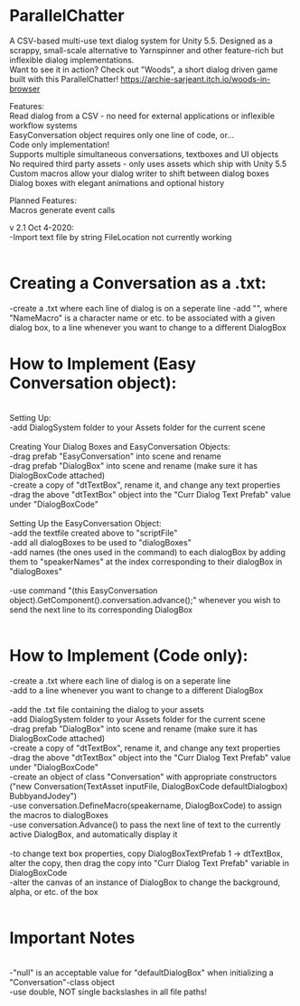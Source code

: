 # ParallelChatter
A CSV-based multi-use text dialog system for Unity 5.5. Designed as a scrappy, small-scale alternative to Yarnspinner and other feature-rich but inflexible dialog implementations.<br/>
Want to see it in action? Check out "Woods", a short dialog driven game built with this ParallelChatter! https://archie-sarjeant.itch.io/woods-in-browser

Features:<br/>
Read dialog from a CSV - no need for external applications or inflexible workflow systems<br/>
EasyConversation object requires only one line of code, or...<br/>
Code only implementation!<br/>
Supports multiple simultaneous conversations, textboxes and UI objects<br/>
No required third party assets - only uses assets which ship with Unity 5.5<br/>
Custom macros allow your dialog writer to shift between dialog boxes<br/>
Dialog boxes with elegant animations and optional history<br/>

Planned Features:<br/>
Macros generate event calls<br/>

 v 2.1 Oct 4-2020:<br/>
 -Import text file by string FileLocation not currently working<br/>
<br/>

# Creating a Conversation as a .txt:<br/>
-create a .txt where each line of dialog is on a seperate line
-add "<NameMacro>", where "NameMacro" is a character name or etc. to be associated with a given dialog box, to a line whenever you want to change to a different DialogBox<br/>
 
# How to Implement (Easy Conversation object):<br/>
<br/>
Setting Up:<br/>
-add DialogSystem folder to your Assets folder for the current scene <br/>
<br/>
Creating Your Dialog Boxes and EasyConversation Objects:<br/>
-drag prefab "EasyConversation" into scene and rename<br/>
-drag prefab "DialogBox" into scene and rename (make sure it has DialogBoxCode attached)<br/>
-create a copy of "dtTextBox", rename it, and change any text properties<br/>
-drag the above "dtTextBox" object into the "Curr Dialog Text Prefab" value under "DialogBoxCode"<br/>
<br/>
Setting Up the EasyConversation Object:<br/>
-add the textfile created above to "scriptFile"<br/>
-add all dialogBoxes to be used to "dialogBoxes"<br/>
-add names (the ones used in the <NameMacro> command) to each dialogBox by adding them to "speakerNames" at the index corresponding to their dialogBox in "dialogBoxes"<br/>
<br/>
-use command "(this EasyConversation object).GetComponent<EasyConversation>().conversation.advance();" whenever you wish to send the next line to its corresponding DialogBox<br/>
<br/>

# How to Implement (Code only):<br/>
-create a .txt where each line of dialog is on a seperate line<br/>
-add <characterNameMacro> to a line whenever you want to change to a different DialogBox<br/>
<br/>
-add the .txt file containing the dialog to your assets<br/>
-add DialogSystem folder to your Assets folder for the current scene<br/>
-drag prefab "DialogBox" into scene and rename (make sure it has DialogBoxCode attached)<br/>
-create a copy of "dtTextBox", rename it, and change any text properties<br/>
-drag the above "dtTextBox" object into the "Curr Dialog Text Prefab" value under "DialogBoxCode"<br/>
-create an object of class "Conversation" with appropriate constructors ("new Conversation(TextAsset inputFile, DialogBoxCode defaultDialogbox) BubbyandJodey")<br/>
-use conversation.DefineMacro(speakername, DialogBoxCode) to assign the macros to dialogBoxes<br/>
-use conversation.Advance() to pass the next line of text to the currently active DialogBox, and automatically display it<br/>
<br/>
-to change text box properties, copy DialogBoxTextPrefab 1 -> dtTextBox, alter the copy, then drag the copy into "Curr Dialog Text Prefab" variable in DialogBoxCode<br/>
-alter the canvas of an instance of DialogBox to change the background, alpha, or etc. of the box<br/>
<br/>
 
# Important Notes<br/>
<br/>
-"null" is an acceptable value for "defaultDialogBox" when initializing a "Conversation"-class object<br/>
-use double, NOT single backslashes in all file paths!<br/>
